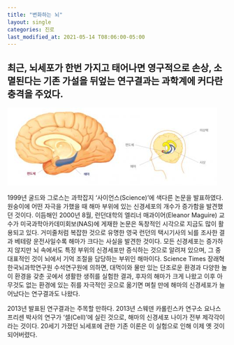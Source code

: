 ```yaml
---
title: "변화하는 뇌"
layout: single
categories: 진로
last_modified_at: 2021-05-14 T08:06:00-05:00
---
```



최근, 뇌세포가 한번 가지고 태어나면 영구적으로 손상, 소멸된다는 기존 가설을 뒤엎는 연구결과는 과학계에 커다란 충격을 주었다.
---
![brain](/assets/images/brain.jpg)


1999년 굴드와 그로스는 과학잡지 ‘사이언스(Science)’에 색다른 논문을 발표하였다. 원숭이에 어떤 자극을 가했을 때 해마 부위에 있는 신경세포의 개수가 증가함을 발견했던 것이다.  이듬해인 2000년 8월, 런던대학의 엘리너 매과이어(Eleanor Maguire) 교수가 미국과학아카데미회보(NAS)에 게재한 논문은 독창적인 시각으로 지금도 많이 활용되고 있다. 거미줄처럼 복잡한 것으로 유명한 영국 런던의 택시기사의 뇌를 조사한 결과 베테랑 운전사일수록 해마가 크다는 사실을 발견한 것이다. 모든 신경세포는 증가하지 않지만 뇌 속에서도 특정 부위의 신경세포만 증식하는 것으로 알려져 있으며, 그 중 대표적인 것이 뇌에서 기억 조절을 담당하는 부위인 해마이다. 
Science Times 장래혁 한국뇌과학연구원 수석연구원에 의하면, 대먹이와 물만 있는 단조로운 환경과 다양한 놀이 환경을 갖춘 곳에서 생활한 생쥐를 실험한 결과, 후자의 해마가 크게 나왔고 이후 아무것도 없는 환경에 있는 쥐를 자극적인 곳으로 옮기면 며칠 만에 해마의 신경세포가 늘어났다는 연구결과도 나왔다.

2013년 발표된 연구결과는 주목할 만하다. 2013년 스웨덴 카롤린스카 연구소 요나스 프리센 박사의 연구가 ‘셀(Cell)’에 실린 것으로, 해마의 신경세포 나이가 전부 제각각이라는 것이다. 20세기 가졌던 뇌세포에 관한 기존 이론은 이 실험으로 인해 이제 옛 것이 되어버렸다.
